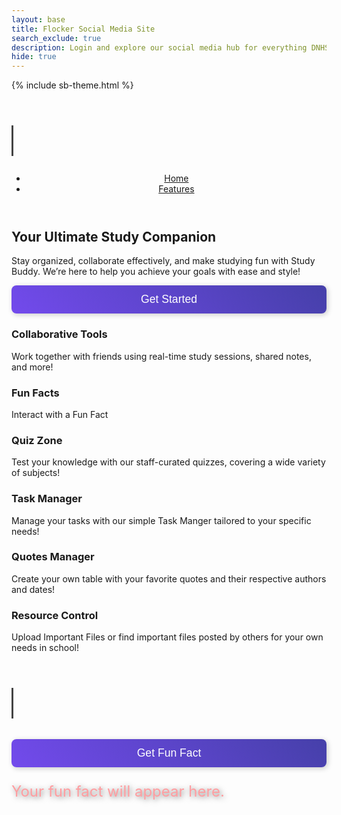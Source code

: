 ```yaml
---
layout: base
title: Flocker Social Media Site
search_exclude: true
description: Login and explore our social media hub for everything DNHS
hide: true
---
```


<meta charset="UTF-8">
<meta name="viewport" content="width=device-width, initial-scale=1.0">
<title>Study Buddy</title>
{% include sb-theme.html %}
<header>
    <h1>Study Buddy</h1>
    <nav>
        <ul>
            <li><a href="#">Home</a></li>
            <li><a href="#features">Features</a></li>
        </ul>
    </nav>
</header>
<section class="hero">
    <h2>Your Ultimate Study Companion</h2>
    <p>Stay organized, collaborate effectively, and make studying fun with Study Buddy. We’re here to help you achieve your goals with ease and style!</p>
    <a href="{{site.baseurl}}/login"><button>Get Started</button></a>
</section>
<section id="features" class="features">
    <a href="{{site.baseurl}}/chatroom" style="text-decoration: none; color: inherit;">
    <div class="feature">
        <h3>Collaborative Tools</h3>
        <p>Work together with friends using real-time study sessions, shared notes, and more!</p>
    </div>
    <a href="{{site.baseurl}}/factsbase" style="text-decoration: none; color: inherit;">
    <div class="feature">
        <h3>Fun Facts</h3>
        <p>Interact with a Fun Fact</p>
    </div>
    <a href="{{site.baseurl}}/studybuddy/quizhome.html" style="text-decoration: none; color: inherit;">
    <div class="feature">
        <h3>Quiz Zone</h3>
        <p>Test your knowledge with our staff-curated quizzes, covering a wide variety of subjects!</p>
    </div>
    </a>
    <a href="{{site.baseurl}}/task_manager" style="text-decoration: none; color: inherit;">
    <div class="feature">
        <h3>Task Manager</h3>
        <p>Manage your tasks with our simple Task Manger tailored to your specific needs!</p>
    </div>
    </a>
    <a href="{{site.baseurl}}/quotesdatabase" style="text-decoration: none; color: inherit;">
    <div class="feature">
        <h3>Quotes Manager</h3>
        <p>Create your own table with your favorite quotes and their respective authors and dates!</p>
    </div>
    </a>
    <a href="{{site.baseurl}}/resource_corner" style="text-decoration: none; color: inherit;">
    <div class="feature">
        <h3>Resource Control</h3>
        <p>Upload Important Files or find important files posted by others for your own needs in school!</p>
    </div>
    </a>







<style>
.login-container {
    display: flex;
    justify-content: space-between;
    flex-wrap: wrap; /* allows the cards to wrap onto the next line if the screen is too small */
}

.login-card {
    margin-top: 20px; /* remove the top margin */
    width: 45%;
    border: 10px solid #ddd;
    border-radius: 25px;
    padding: 20px;
    box-shadow: 2px 2px 5px rgba(0, 0, 0, 0.3);
    margin-bottom: 20px;
    overflow-x: auto; /* Enable horizontal scrolling */
}

.login-card h1 {
    margin-bottom: 20px;
}

.signup-card {
    margin-top: 20px; /* remove the top margin */
    width: 45%;
    border: 10px solid #ddd;
    border-radius: 25px;
    padding: 20px;
    box-shadow: 2px 2px 5px rgba(0, 0, 0, 0.3);
    margin-bottom: 20px;
    overflow-x: auto; /* Enable horizontal scrolling */
}

.signup-card h1 {
    margin-bottom: 20px;
}

label {
    font-size: 1.1rem; /* Slightly bigger text for readability */
    color:rgb(236, 247, 255); /* Stronger grey for better contrast and readability */
}

/* Modern Input Boxes with Dynamic Moving Gradient (Vibrant Purple) */
input[type="text"], input[type="password"] {
    font-size: 1.1rem; /* Increased font size for better readability */
    padding: 12px 15px;
    width: 100%;
    margin-top: 5px;
    border-radius: 8px; /* Rounded corners for inputs */
    border: 1px solid #ddd; /* Light border to match theme */
    background: linear-gradient(45deg, #7a4cf7, #4a69bb, #3e3e9e, #b04da1); /* Softer purple gradient */
    background-size: 400% 400%; /* Make the gradient large enough for movement */
    color: white; /* White text for contrast */
    box-shadow: 2px 2px 8px rgba(0, 0, 0, 0.2); /* Subtle shadow for depth */
    transition: box-shadow 0.3s ease; /* Smooth transition for the shadow */
    animation: gradientAnimation 5s ease infinite; /* Apply animation */
}

/* Focus Effect for Inputs */
input[type="text"]:focus, input[type="password"]:focus {
    outline: none; /* Remove default focus outline */
    box-shadow: 0 0 5px rgba(255, 255, 255, 0.7); /* Soft white glow on focus */
}

/* Keyframes for the Moving Gradient Effect */
@keyframes gradientAnimation {
    0% {
        background-position: 0% 50%;
    }
    50% {
        background-position: 100% 50%;
    }
    100% {
        background-position: 0% 50%;
    }
}

button {
    font-size: 1.1rem; /* Increased font size for readability */
    padding: 12px 20px;
    width: 100%;
    border-radius: 8px; /* Rounded corners for buttons */
    border: none; /* Remove border */
    background: linear-gradient(45deg, #7a4cf7, #3e3e9e, #5c51e1, #6a61b9); /* Muted purple gradient */
    color: white; /* White text for contrast */
    box-shadow: 2px 2px 8px rgba(0, 0, 0, 0.2); /* Subtle shadow for depth */
    transition: background 0.3s ease, box-shadow 0.3s ease; /* Smooth transition for background and shadow */
    animation: gradientAnimation 5s ease infinite; /* Apply animation */
    background-size: 400% 400%; /* Make the gradient large enough for movement */
}

/* Button Hover Effect */
button:hover {
    background: linear-gradient(45deg, #6a61b9, #7a4cf7, #5c51e1, #3e3e9e); /* Reversed gradient on hover */
    box-shadow: 0 0 10px rgba(100, 100, 255, 0.7); /* Soft glow effect on hover */
}

/* Button Focus Effect */
button:focus {
    outline: none;
    box-shadow: 0 0 5px rgba(255, 255, 255, 0.7); /* Soft white glow on focus */
}

/* Keyframes for the Moving Gradient Effect */
@keyframes gradientAnimation {
    0% {
        background-position: 0% 50%;
    }
    50% {
        background-position: 100% 50%;
    }
    100% {
        background-position: 0% 50%;
    }
}

h1 {
    font-size: 2.5rem; /* Adjust font size for titles */
    overflow: hidden; /* Hide text during the animation */
    white-space: nowrap; /* Keep text on a single line */
    border-right: 3px solid #444; /* Simulate the typing cursor */
    width: 0; /* Initially, the text will have width 0 */
    animation: typewriter 2s steps(30) 1s forwards, blink 0.75s step-end infinite; /* Animation to simulate typing */
}

/* Typewriter Animation */
@keyframes typewriter {
    0% {
        width: 0;
    }
    100% {
        width: 100%; /* Fully reveal the text */
    }
}

.fact-container {
    display: block; 
    margin: 20px auto; 
    max-width: 700px; 
    width: 90%; 
    padding: 30px;
    background: linear-gradient(135deg, #6a11cb, #2575fc);
    border-radius: 15px;
    text-align: center;
    box-shadow: 0 4px 8px rgba(0, 0, 0, 0.3);
    color: #fff;
    font-size: 24px;
    font-weight: bold;
}

#fact {
    font-size: 24px;
    text-shadow: 2px 2px 8px rgba(0, 0, 0, 0.5);
    animation: colorChange 3s infinite;
}

@keyframes fadeIn {
    from { opacity: 0; transform: scale(0.9); }
    to { opacity: 1; transform: scale(1); }
}

@keyframes colorChange {
    0% { color: #ff9a9e; }
    33% { color: #fad0c4; }
    66% { color: #a1c4fd; }
    100% { color: #fbc2eb; }
}

</style>


<div>
  <h1>Fun Fact Generator</h1>
  <button id="fetch-fact">Get Fun Fact</button>
  <p id="fact">Your fun fact will appear here.</p>
</div>

<script>    
  async function fetchRandomFact() {
    try {
      const response = await fetch(`${pythonURI}/api/funfacts/random`);
      if (response.ok) {
        const data = await response.json();
        document.getElementById('fact').innerText = data.fact;
      } else {
        document.getElementById('fact').innerText =
          'Could not fetch a fun fact. Please try again later.';
        console.error('Failed to fetch fact');
      }
    } catch (error) {
      document.getElementById('fact').innerText =
        'Could not fetch a fun fact. Please try again later.';
      console.error('Error fetching fact:', error);
    }
  }

  document
    .getElementById('fetch-fact')
    .addEventListener('click', fetchRandomFact);
</script>
